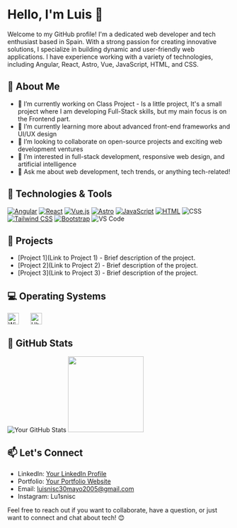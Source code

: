 # Hello, I'm Luis 👋

Welcome to my GitHub profile! I'm a dedicated web developer and tech enthusiast based in Spain. With a strong passion for creating innovative solutions, I specialize in building dynamic and user-friendly web applications. I have experience working with a variety of technologies, including Angular, React, Astro, Vue, JavaScript, HTML, and CSS.

## 🚀 About Me

- 🔭 I’m currently working on Class Project - Is a little project, It's a small project where I am developing Full-Stack skills, but my main focus is on the Frontend part.
- 🌱 I’m currently learning more about advanced front-end frameworks and UI/UX design
- 👯 I’m looking to collaborate on open-source projects and exciting web development ventures
- 🤔 I’m interested in full-stack development, responsive web design, and artificial intelligence
- 💬 Ask me about web development, tech trends, or anything tech-related!

## 🔧 Technologies & Tools

<a target="_blank" href="https://angular.io/">![Angular](https://img.shields.io/badge/-Angular-DD0031?style=flat-square&logo=angular&logoColor=white)</a>
<a target="_blank" href="https://es.react.dev/">![React](https://img.shields.io/badge/-React-61DAFB?style=flat-square&logo=react&logoColor=white)</a>
<a target="_blank" href="https://https://vuejs.org/">![Vue.js](https://img.shields.io/badge/-Vue.js-4FC08D?style=flat-square&logo=vue.js&logoColor=white)</a>
<a target="_blank" href="https://astro.build/">![Astro](https://img.shields.io/badge/-Astro-FF5733?style=flat-square&logo=astro&logoColor=white)</a>
<a target="_blank" href="https://www.javascript.com/">![JavaScript](https://img.shields.io/badge/-JavaScript-F7DF1E?style=flat-square&logo=javascript&logoColor=black)</a>
<a target="_blank" href="https://html.com/">![HTML](https://img.shields.io/badge/-HTML5-E34F26?style=flat-square&logo=html5&logoColor=white)</a>
![CSS](https://img.shields.io/badge/-CSS3-1572B6?style=flat-square&logo=css3&logoColor=white)
<a target="_blank" href="https://tailwindcss.com/">![Tailwind CSS](https://img.shields.io/badge/-Tailwind_CSS-38B2AC?style=flat-square&logo=tailwind-css&logoColor=white)</a>
<a target="_blank" href="https://getbootstrap.com/">![Bootstrap](https://img.shields.io/badge/-Bootstrap-7952B3?style=flat-square&logo=bootstrap&logoColor=white)</a>
![VS Code](https://img.shields.io/badge/-VS_Code-007ACC?style=flat-square&logo=visual-studio-code&logoColor=white)

## 💼 Projects

- [Project 1](Link to Project 1) - Brief description of the project.
- [Project 2](Link to Project 2) - Brief description of the project.
- [Project 3](Link to Project 3) - Brief description of the project.

## 💻 Operating Systems

<a href="https://www.microsoft.com/es-es/software-download/windows10"> <img align="center" alt="Windows 10" width="26px" src="https://cdn.jsdelivr.net/gh/devicons/devicon/icons/windows8/windows8-original.svg" style="padding-right:10px;"/></a>
&nbsp;&nbsp;
<a href="https://www.ubuntu.com"><img align="center" alt="Ubuntu" width="26px" src="https://cdn.jsdelivr.net/gh/devicons/devicon/icons/ubuntu/ubuntu-plain.svg" style="padding-right:10px;"/></a> <br>

## 🌟 GitHub Stats

![Your GitHub Stats](https://github-readme-stats.vercel.app/api?username=luisnisc&show_icons=true&count_private=true&hide=prs&theme=radical)  <a href="https://github.com/anuraghazra/github-readme-stats"><img style="height:171px" align="rigth" src= "https://github-readme-stats.vercel.app/api/top-langs/?username=luisnisc&theme=radical&hide=css,html&langs_count=8&layout=compact" /></a> 
## 📫 Let's Connect

- LinkedIn: [Your LinkedIn Profile](https://www.linkedin.com/in/yourusername/)
- Portfolio: [Your Portfolio Website](https://www.yourwebsite.com)
- Email: luisnisc30mayo2005@gmail.com
- Instagram: Lu1snisc

Feel free to reach out if you want to collaborate, have a question, or just want to connect and chat about tech! 😊
